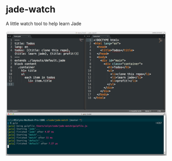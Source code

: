 jade-watch
==========

A little watch tool to help learn Jade

![Screenshot](https://raw.githubusercontent.com/colynb/jade-watch/master/screenshot.png "Screenshot")
